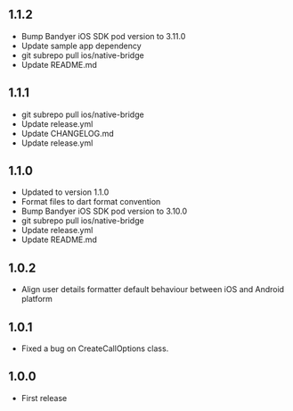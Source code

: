 ## 1.1.2

- Bump Bandyer iOS SDK pod version to 3.11.0
- Update sample app dependency
- git subrepo pull ios/native-bridge
- Update README.md

## 1.1.1

- git subrepo pull ios/native-bridge
- Update release.yml
- Update CHANGELOG.md
- Update release.yml

## 1.1.0

- Updated to version 1.1.0
- Format files to dart format convention
- Bump Bandyer iOS SDK pod version to 3.10.0
- git subrepo pull ios/native-bridge
- Update release.yml
- Update README.md

## 1.0.2

- Align user details formatter default behaviour between iOS and Android platform 

## 1.0.1

- Fixed a bug on CreateCallOptions class.

## 1.0.0

- First release
